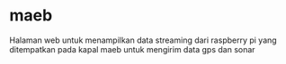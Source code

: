 # maeb
Halaman web untuk menampilkan data streaming dari raspberry pi yang ditempatkan pada kapal maeb untuk mengirim data gps dan sonar
